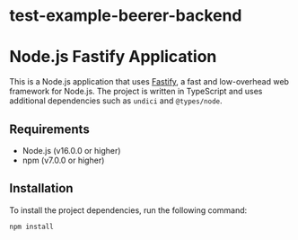 # test-example-beerer-backend

# Node.js Fastify Application

This is a Node.js application that uses [Fastify](https://www.fastify.io/), a fast and low-overhead web framework for Node.js. The project is written in TypeScript and uses additional dependencies such as `undici` and `@types/node`.

## Requirements

- Node.js (v16.0.0 or higher)
- npm (v7.0.0 or higher)

## Installation

To install the project dependencies, run the following command:

```bash
npm install
